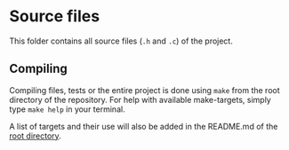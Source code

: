 # Source files
This folder contains all source files (`.h` and `.c`) of the project.

## Compiling
Compiling files, tests or the entire project is done using `make` from the root
directory of the repository. For help with available make-targets, simply type
`make help` in your terminal.

A list of targets and their use will also be added in the README.md of the 
[root directory](../).